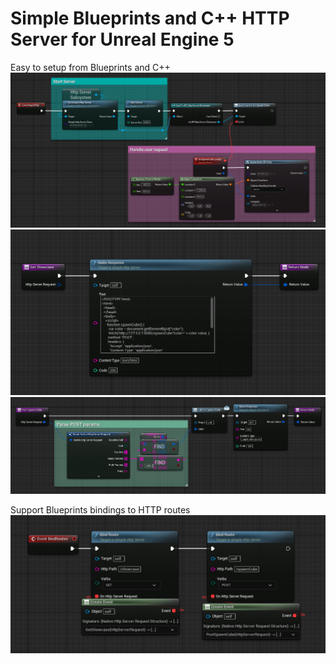 # Simple Blueprints and C++ HTTP Server for Unreal Engine 5

Easy to setup from Blueprints and C++
![BlueprintsServerSetup](Docs/BlueprintsServerSetup.png)
![BlueprintsResponse](Docs/BlueprintsResponse.png)
![BlueprintsPOSTResponse](Docs/BlueprintsPOSTResponse.png)

Support Blueprints bindings to HTTP routes
![BlueprintsBindings](Docs/BlueprintsBindings.png)

